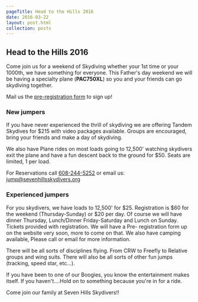 ```yaml
---
pageTitle: Head to the Hills 2016
date: 2016-03-22
layout: post.html
collection: posts
---
```


## Head to the Hills 2016

Come join us for a weekend of Skydiving whether your 1st time or your 1000th, we have something for everyone. This Father's day weekend we will be having a specialty plane (**PAC750XL**) so you and your friends can go skydiving together.

Mail us the [pre-registration form](https://drive.google.com/file/d/0B_TxW7YtyOtIMERCYTZDRno4Mkk/view?usp=sharing) to sign up!

### New jumpers

If you have never experienced the thrill of skydiving we are offering Tandem Skydives for $215 with video packages available. Groups are encouraged, bring your friends and make a day of skydiving.

We also have Plane rides on most loads going to 12,500' watching skydivers exit the plane and have a fun descent back to the ground for $50. Seats are limited, 1 per load.

For Reservations call <a href="tel:6082445252">608-244-5252</a> or email us: jump@sevenhillsskydivers.org

### Experienced jumpers

For you skydivers, we have loads to 12,500' for $25. Registration is $60 for the weekend (Thursday-Sunday) or $20 per day. Of course we will have dinner Thursday, Lunch/Dinner Friday-Saturday and Lunch on Sunday. Tickets provided with registration. We will have a Pre-
registration form up on the website very soon, more to come on that. We also have camping available, Please call or email for more information.

There will be all sorts of disciplines flying. From CRW to Freefly to Relative groups and wing suits. There will also be all sorts of other fun jumps (tracking, speed star, etc...).

If you have been to one of our Boogies, you know the entertainment makes itself. If you haven't....Hold on to something because you're in for a ride.

Come join our family at Seven Hills Skydivers!!